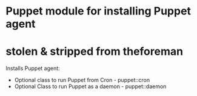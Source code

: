 # Puppet module for installing Puppet agent
# stolen & stripped from theforeman

Installs Puppet agent:

  * Optional class to run Puppet from Cron   - puppet::cron
  * Optional Class to run Puppet as a daemon - puppet::daemon


